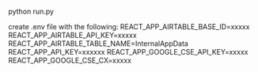 python run.py


create .env file with the following:
REACT_APP_AIRTABLE_BASE_ID=xxxxx
REACT_APP_AIRTABLE_API_KEY=xxxxx
REACT_APP_AIRTABLE_TABLE_NAME=InternalAppData
REACT_APP_API_KEY=xxxxxx
REACT_APP_GOOGLE_CSE_API_KEY=xxxxx
REACT_APP_GOOGLE_CSE_CX=xxxxx
